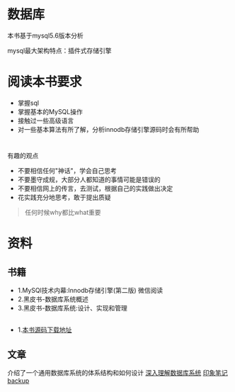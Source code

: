# 数据库
本书基于mysql5.6版本分析


mysql最大架构特点：插件式存储引擎

# 阅读本书要求
* 掌握sql
* 掌握基本的MySQL操作
* 接触过一些高级语言
* 对一些基本算法有所了解，分析innodb存储引擎源码时会有所帮助

#
有趣的观点
* 不要相信任何"神话"，学会自己思考
* 不要墨守成规，大部分人都知道的事情可能是错误的
* 不要相信网上的传言，去测试，根据自己的实践做出决定
* 花实践充分地思考，敢于提出质疑

>任何时候why都比what重要


# 资料
## 书籍
* 1.MySQl技术内幕:Innodb存储引擎(第二版) 微信阅读
* 2.黑皮书-数据库系统概述
* 3.黑皮书-数据库系统:设计、实现和管理
## 
* 1.[本书源码下载地址](http://www.hzbook.com)

## 文章
介绍了一个通用数据库系统的体系结构和如何设计
[深入理解数据库系统](https://baijiahao.baidu.com/s?id=1661945111861714483&wfr=spider&for=pc)
[印象笔记backup](https://app.yinxiang.com/shard/s23/nl/6983422/d4f1b213-38b3-4d48-93e0-64939f730e85/)
